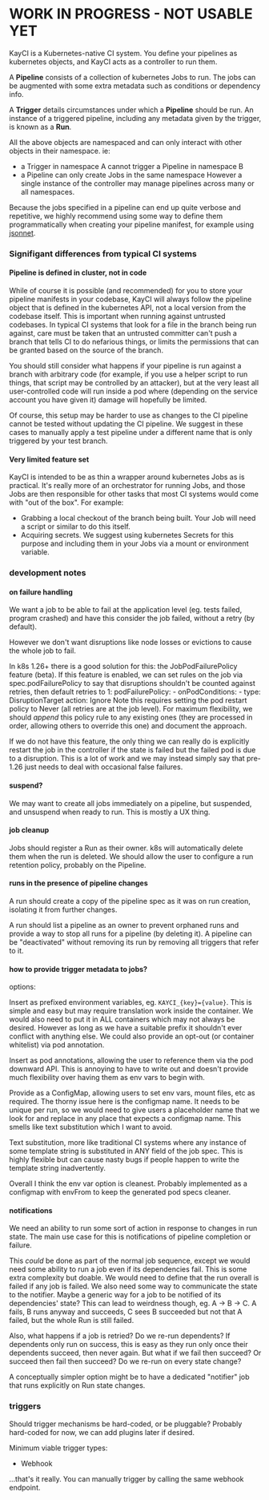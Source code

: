 
# WORK IN PROGRESS - NOT USABLE YET

KayCI is a Kubernetes-native CI system.
You define your pipelines as kubernetes objects, and KayCI acts as a controller to run them.

A **Pipeline** consists of a collection of kubernetes Jobs to run.
The jobs can be augmented with some extra metadata such as conditions or dependency info.

A **Trigger** details circumstances under which a **Pipeline** should be run.
An instance of a triggered pipeline, including any metadata given by the trigger, is known
as a **Run**.

All the above objects are namespaced and can only interact with other objects in their namespace.
ie:
* a Trigger in namespace A cannot trigger a Pipeline in namespace B
* a Pipeline can only create Jobs in the same namespace
However a single instance of the controller may manage pipelines across many or all namespaces.

Because the jobs specified in a pipeline can end up quite verbose and repetitive,
we highly recommend using some way to define them programmatically when creating your pipeline manifest,
for example using [jsonnet](https://jsonnet.org).

### Signifigant differences from typical CI systems

#### Pipeline is defined in cluster, not in code

While of course it is possible (and recommended) for you to store your pipeline manifests
in your codebase, KayCI will always follow the pipeline object that is defined in the kubernetes API,
not a local version from the codebase itself. This is important when running against untrusted codebases.
In typical CI systems that look for a file in the branch being run against, care must be taken
that an untrusted committer can't push a branch that tells CI to do nefarious things, or limits
the permissions that can be granted based on the source of the branch.

You should still consider what happens if your pipeline is run against a branch with arbitrary code
(for example, if you use a helper script to run things, that script may be controlled by an attacker),
but at the very least all user-controlled code will run inside a pod where (depending on the service
account you have given it) damage will hopefully be limited.

Of course, this setup may be harder to use as changes to the CI pipeline cannot be tested
without updating the CI pipeline. We suggest in these cases to manually apply a test pipeline
under a different name that is only triggered by your test branch.

#### Very limited feature set

KayCI is intended to be as thin a wrapper around kubernetes Jobs as is practical.
It's really more of an orchestrator for running Jobs, and those Jobs are then responsible
for other tasks that most CI systems would come with "out of the box". For example:
* Grabbing a local checkout of the branch being built. Your Job will need a script or similar to do this itself.
* Acquiring secrets. We suggest using kubernetes Secrets for this purpose and including them in your Jobs
  via a mount or environment variable.

### development notes

#### on failure handling

We want a job to be able to fail at the application level (eg. tests failed, program crashed) and
have this consider the job failed, without a retry (by default).

However we don't want disruptions like node losses or evictions to cause the whole job to fail.

In k8s 1.26+ there is a good solution for this: the JobPodFailurePolicy feature (beta).
If this feature is enabled, we can set rules on the job via spec.podFailurePolicy to
say that disruptions shouldn't be counted against retries, then default retries to 1:
	podFailurePolicy:
	- onPodConditions:
	  - type: DisruptionTarget
	  action: Ignore
Note this requires setting the pod restart policy to Never (all retries are at the job level).
For maximum flexibility, we should *append* this policy rule to any existing ones
(they are processed in order, allowing others to override this one) and document the approach.

If we do not have this feature, the only thing we can really do is explicitly restart the job
in the controller if the state is failed but the failed pod is due to a disruption.
This is a lot of work and we may instead simply say that pre-1.26 just needs to deal with occasional
false failures.

#### suspend?

We may want to create all jobs immediately on a pipeline, but suspended, and unsuspend when
ready to run. This is mostly a UX thing.

#### job cleanup

Jobs should register a Run as their owner. k8s will automatically delete them when the run is deleted.
We should allow the user to configure a run retention policy,
probably on the Pipeline.

#### runs in the presence of pipeline changes

A run should create a copy of the pipeline spec as it was on run creation,
isolating it from further changes.

A run should list a pipeline as an owner to prevent orphaned runs and provide a way
to stop all runs for a pipeline (by deleting it). A pipeline can be "deactivated" without
removing its run by removing all triggers that refer to it.

#### how to provide trigger metadata to jobs?

options:

Insert as prefixed environment variables, eg. `KAYCI_{key}={value}`.
This is simple and easy but may require translation work inside the container.
We would also need to put it in ALL containers which may not always be desired.
However as long as we have a suitable prefix it shouldn't ever conflict with anything else.
We could also provide an opt-out (or container whitelist) via pod annotation.

Insert as pod annotations, allowing the user to reference them via the pod downward API.
This is annoying to have to write out and doesn't provide much flexibility over having
them as env vars to begin with.

Provide as a ConfigMap, allowing users to set env vars, mount files, etc as required.
The thorny issue here is the configmap name. It needs to be unique per run, so
we would need to give users a placeholder name that we look for and replace in any place
that expects a configmap name. This smells like text substitution which I want to avoid.

Text substitution, more like traditional CI systems where any instance of some template
string is substituted in ANY field of the job spec. This is highly flexible but can cause
nasty bugs if people happen to write the template string inadvertently.

Overall I think the env var option is cleanest. Probably implemented as a configmap with envFrom
to keep the generated pod specs cleaner.

#### notifications

We need an ability to run some sort of action in response to changes in run state.
The main use case for this is notifications of pipeline completion or failure.

This *could* be done as part of the normal job sequence, except we would need some ability
to run a job even if its dependencies fail. This is some extra complexity but doable.
We would need to define that the run overall is failed if any job is failed.
We also need some way to communicate the state to the notifier. Maybe a generic way for
a job to be notified of its dependencies' state?
This can lead to weirdness though, eg. A -> B -> C. A fails, B runs anyway and succeeds,
C sees B succeeded but not that A failed, but the whole Run is still failed.

Also, what happens if a job is retried? Do we re-run dependents?
If dependents only run on success, this is easy as they run only once their dependents succeed,
then never again. But what if we fail then succeed? Or succeed then fail then succeed?
Do we re-run on every state change?

A conceptually simpler option might be to have a dedicated "notifier" job that runs explicitly
on Run state changes.

### triggers

Should trigger mechanisms be hard-coded, or be pluggable?
Probably hard-coded for now, we can add plugins later if desired.

Minimum viable trigger types:
- Webhook

...that's it really. You can manually trigger by calling the same webhook endpoint.
